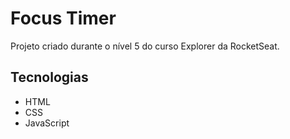 # Focus Timer
Projeto criado durante o nível 5 do curso Explorer da RocketSeat.
## Tecnologias
- HTML
- CSS
- JavaScript
